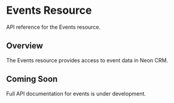 # Events Resource

API reference for the Events resource.

## Overview

The Events resource provides access to event data in Neon CRM.

## Coming Soon

Full API documentation for events is under development.
